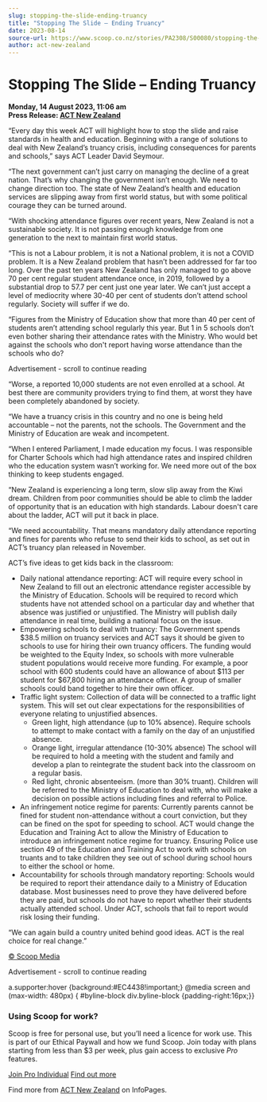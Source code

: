 ```yaml
---
slug: stopping-the-slide-ending-truancy
title: "Stopping The Slide – Ending Truancy"
date: 2023-08-14
source-url: https://www.scoop.co.nz/stories/PA2308/S00080/stopping-the-slide-ending-truancy.htm
author: act-new-zealand
---
```

Stopping The Slide – Ending Truancy
===================================

**Monday, 14 August 2023, 11:06 am**  
**Press Release: [ACT New Zealand](https://info.scoop.co.nz/ACT_New_Zealand)**

“Every day this week ACT will highlight how to stop the slide and raise standards in health and education. Beginning with a range of solutions to deal with New Zealand’s truancy crisis, including consequences for parents and schools,” says ACT Leader David Seymour.

“The next government can’t just carry on managing the decline of a great nation. That’s why changing the government isn’t enough. We need to change direction too. The state of New Zealand’s health and education services are slipping away from first world status, but with some political courage they can be turned around.

“With shocking attendance figures over recent years, New Zealand is not a sustainable society. It is not passing enough knowledge from one generation to the next to maintain first world status.

“This is not a Labour problem, it is not a National problem, it is not a COVID problem. It is a New Zealand problem that hasn’t been addressed for far too long. Over the past ten years New Zealand has only managed to go above 70 per cent regular student attendance once, in 2019, followed by a substantial drop to 57.7 per cent just one year later. We can’t just accept a level of mediocrity where 30-40 per cent of students don’t attend school regularly. Society will suffer if we do.

“Figures from the Ministry of Education show that more than 40 per cent of students aren’t attending school regularly this year. But 1 in 5 schools don’t even bother sharing their attendance rates with the Ministry. Who would bet against the schools who don't report having worse attendance than the schools who do?

Advertisement - scroll to continue reading





“Worse, a reported 10,000 students are not even enrolled at a school. At best there are community providers trying to find them, at worst they have been completely abandoned by society.

“We have a truancy crisis in this country and no one is being held accountable – not the parents, not the schools. The Government and the Ministry of Education are weak and incompetent.

“When I entered Parliament, I made education my focus. I was responsible for Charter Schools which had high attendance rates and inspired children who the education system wasn’t working for. We need more out of the box thinking to keep students engaged.

“New Zealand is experiencing a long term, slow slip away from the Kiwi dream. Children from poor communities should be able to climb the ladder of opportunity that is an education with high standards. Labour doesn't care about the ladder, ACT will put it back in place.

“We need accountability. That means mandatory daily attendance reporting and fines for parents who refuse to send their kids to school, as set out in ACT’s truancy plan released in November.

ACT’s five ideas to get kids back in the classroom:

*   Daily national attendance reporting: ACT will require every school in New Zealand to fill out an electronic attendance register accessible by the Ministry of Education. Schools will be required to record which students have not attended school on a particular day and whether that absence was justified or unjustified. The Ministry will publish daily attendance in real time, building a national focus on the issue.
*   Empowering schools to deal with truancy: The Government spends $38.5 million on truancy services and ACT says it should be given to schools to use for hiring their own truancy officers. The funding would be weighted to the Equity Index, so schools with more vulnerable student populations would receive more funding. For example, a poor school with 600 students could have an allowance of about $113 per student for $67,800 hiring an attendance officer. A group of smaller schools could band together to hire their own officer.
*   Traffic light system: Collection of data will be connected to a traffic light system. This will set out clear expectations for the responsibilities of everyone relating to unjustified absences.
    *   Green light, high attendance (up to 10% absence). Require schools to attempt to make contact with a family on the day of an unjustified absence.
    *   Orange light, irregular attendance (10-30% absence) The school will be required to hold a meeting with the student and family and develop a plan to reintegrate the student back into the classroom on a regular basis.
    *   Red light, chronic absenteeism. (more than 30% truant). Children will be referred to the Ministry of Education to deal with, who will make a decision on possible actions including fines and referral to Police.
*   An infringement notice regime for parents: Currently parents cannot be fined for student non-attendance without a court conviction, but they can be fined on the spot for speeding to school. ACT would change the Education and Training Act to allow the Ministry of Education to introduce an infringement notice regime for truancy. Ensuring Police use section 49 of the Education and Training Act to work with schools on truants and to take children they see out of school during school hours to either the school or home.
*   Accountability for schools through mandatory reporting: Schools would be required to report their attendance daily to a Ministry of Education database. Most businesses need to prove they have delivered before they are paid, but schools do not have to report whether their students actually attended school. Under ACT, schools that fail to report would risk losing their funding.

“We can again build a country united behind good ideas. ACT is the real choice for real change.”

[© Scoop Media](http://www.scoop.co.nz/about/terms.html)  

Advertisement - scroll to continue reading



a.supporter:hover {background:#EC4438!important;} @media screen and (max-width: 480px) { #byline-block div.byline-block {padding-right:16px;}}

### Using Scoop for work?

Scoop is free for personal use, but you’ll need a licence for work use. This is part of our Ethical Paywall and how we fund Scoop. Join today with plans starting from less than $3 per week, plus gain access to exclusive _Pro_ features.  
  
[Join Pro Individual](https://pro.scoop.co.nz/Individual/?from=ProIn24) [Find out more](https://pro.scoop.co.nz/using-scoop-for-work/?from=ProIn24)

Find more from [ACT New Zealand](https://info.scoop.co.nz/ACT_New_Zealand) on InfoPages.